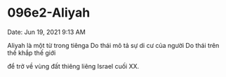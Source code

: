# 096e2-Aliyah

Date: Jun 19, 2021 9:13 AM

Aliyah là một từ trong tiênga Do thái mô tả sự di cư của người Do thái trên thế khắp thế giới 

để trở về vùng đất thiêng liêng Israel cuối XX.